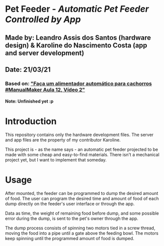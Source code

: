 # **Pet Feeder** - *Automatic Pet Feeder Controlled by App*
## Made by: Leandro Assis dos Santos (hardware design) & Karoline do Nascimento Costa (app and server development)
## Date: 21/03/21
### Based on: ["Faça um alimentador automático para cachorros #ManualMaker Aula 12, Vídeo 2"](https://www.youtube.com/watch?v=TdMz7EMKBdY&t=637s)

#### Note: Unfinished yet :p

# Introduction

This repository contains only the hardware development files. The server and app files are the property of my contributor Karoline.

This project is - as the name says - an automatic pet feeder projected to be made with some cheap and easy-to-find materials. There isn't a mechanical project yet, but I want to implement that someday.

# Usage

After mounted, the feeder can be programmed to dump the desired amount of food. 
The user can program the desired time and amount of food of each dump directly on the feeder's user interface or through the app.

Data as time, the weight of remaining food before dump, and some possible error during the dump, is sent to the pet's owner through the app.

The dump process consists of spinning two motors tied in a screw thread, moving the food into a pipe until a gate above the feeding bowl. The motors keep spinning until the programmed amount of food is dumped.